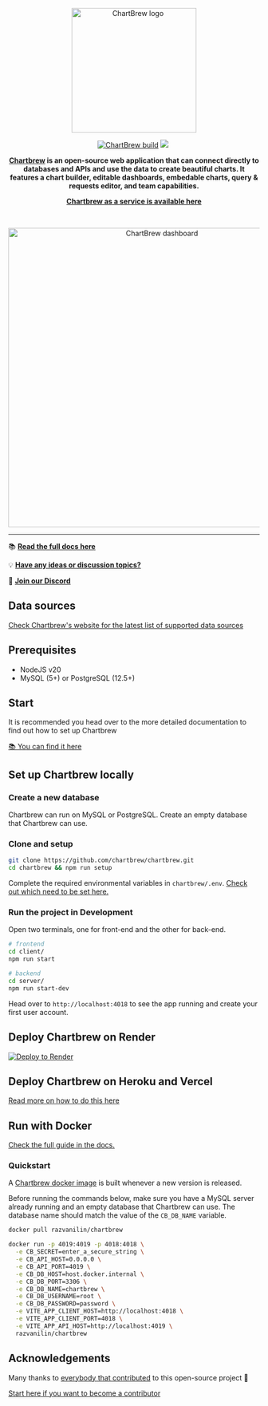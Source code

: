 <p align="center">
  <a href="https://chartbrew.com">
    <img src="./docs/.vuepress/public/assets/logo_full_3.png" alt="ChartBrew logo" width="250"/>
  </a>
</a>

<p align="center">
  <a href="https://circleci.com/gh/chartbrew/chartbrew" target="_blank"><img src="https://circleci.com/gh/chartbrew/chartbrew.svg?style=svg" alt="ChartBrew build" /></a>
  <a href="https://app.codacy.com/gh/chartbrew/chartbrew" target="_blank"><img src="https://api.codacy.com/project/badge/Grade/b245aa07f69c4250a2de9d24efc659e6"></a>
  <a href="https://discord.gg/KwGEbFk" target="_blank"><img src="https://img.shields.io/discord/656557151048957995?label=Discord" alt="" /></a>
</p>

<p align="center">
  <strong>
    <a href="https://chartbrew.com">Chartbrew</a> is an open-source web application that can connect directly to databases and APIs and use the data to create beautiful charts. It features a chart builder, editable dashboards, embedable charts, query & requests editor, and team capabilities.
  </strong>
</p>

<p align="center">
  <strong><a href="https://chartbrew.com">Chartbrew as a service is available here</a></strong>
</p>

<br />

<p align="center">
  <a href="https://chartbrew.com">
    <img src="https://cdn2.chartbrew.com/v2-banner.png" alt="ChartBrew dashboard" width="600"/>
  </a>
</p>

<hr />

📚 [**Read the full docs here**](https://docs.chartbrew.com)

💡 [**Have any ideas or discussion topics?**](https://github.com/chartbrew/chartbrew/discussions)

💬 [**Join our Discord**](https://discord.gg/KwGEbFk)

## Data sources

[Check Chartbrew's website for the latest list of supported data sources](https://chartbrew.com)

## Prerequisites

* NodeJS v20
* MySQL (5+) or PostgreSQL (12.5+)

## Start

It is recommended you head over to the more detailed documentation to find out how to set up Chartbrew

[📚 You can find it here](https://docs.chartbrew.com/#getting-started)

## Set up Chartbrew locally

### Create a new database

Chartbrew can run on MySQL or PostgreSQL. Create an empty database that Chartbrew can use.

### Clone and setup

```sh
git clone https://github.com/chartbrew/chartbrew.git
cd chartbrew && npm run setup
```

Complete the required environmental variables in `chartbrew/.env`. [Check out which need to be set here.](https://docs.chartbrew.com/#set-up-environmental-variables)

### Run the project in Development

Open two terminals, one for front-end and the other for back-end.

```sh
# frontend
cd client/
npm run start

# backend
cd server/
npm run start-dev
```

Head over to `http://localhost:4018` to see the app running and create your first user account.

## Deploy Chartbrew on Render

[![Deploy to Render](https://render.com/images/deploy-to-render-button.svg)](https://chartbrew.com/blog/how-to-deploy-chartbrew-on-render/)

## Deploy Chartbrew on Heroku and Vercel

[Read more on how to do this here](https://chartbrew.com/blog/how-to-deploy-chartbrew-on-heroku-and-vercel/)

## Run with Docker

[Check the full guide in the docs.](https://docs.chartbrew.com/deployment/#run-the-application-with-docker)

### Quickstart

A [Chartbrew docker image](https://hub.docker.com/r/razvanilin/chartbrew) is built whenever a new version is released.

Before running the commands below, make sure you have a MySQL server already running and an empty database that Chartbrew can use. The database name should match the value of the `CB_DB_NAME` variable.

```sh
docker pull razvanilin/chartbrew

docker run -p 4019:4019 -p 4018:4018 \
  -e CB_SECRET=enter_a_secure_string \
  -e CB_API_HOST=0.0.0.0 \
  -e CB_API_PORT=4019 \
  -e CB_DB_HOST=host.docker.internal \
  -e CB_DB_PORT=3306 \
  -e CB_DB_NAME=chartbrew \
  -e CB_DB_USERNAME=root \
  -e CB_DB_PASSWORD=password \
  -e VITE_APP_CLIENT_HOST=http://localhost:4018 \
  -e VITE_APP_CLIENT_PORT=4018 \
  -e VITE_APP_API_HOST=http://localhost:4019 \
  razvanilin/chartbrew
```

## Acknowledgements

Many thanks to [everybody that contributed](https://github.com/chartbrew/chartbrew/graphs/contributors) to this open-source project 🙏

[Start here if you want to become a contributor](https://github.com/chartbrew/chartbrew/blob/master/CONTRIBUTING.md)
